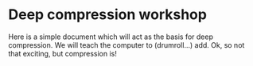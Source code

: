 # Deep compression workshop

Here is a simple document which will act as the basis for deep compression.  We will teach the computer to (drumroll...) add.  Ok, so not that exciting, but compression is!